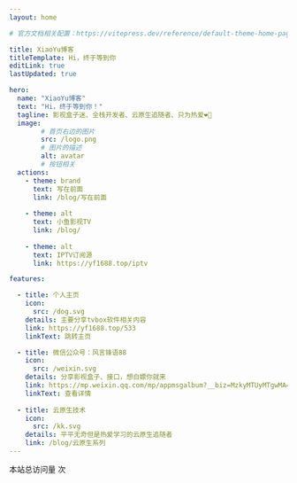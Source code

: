 ```yaml
---
layout: home

# 官方文档相关配置：https://vitepress.dev/reference/default-theme-home-page

title: XiaoYu博客
titleTemplate: Hi，终于等到你
editLink: true
lastUpdated: true

hero:
  name: "XiaoYu博客"
  text: "Hi，终于等到你！"
  tagline: 影视盒子迷、全栈开发者、云原生追随者、只为热爱❤️‍🔥
  image:
        # 首页右边的图片
        src: /logo.png
        # 图片的描述
        alt: avatar
        # 按钮相关
  actions:
    - theme: brand
      text: 写在前面
      link: /blog/写在前面      
      
    - theme: alt
      text: 小鱼影视TV
      link: /blog/
      
    - theme: alt
      text: IPTV订阅源
      link: https://yf1688.top/iptv

features:

  - title: 个人主页
    icon: 
      src: /dog.svg    
    details: 主要分享tvbox软件相关内容
    link: https://yf1688.top/533
    linkText: 跳转主页

  - title: 微信公众号：风言锋语88
    icon: 
      src: /weixin.svg    
    details: 分享影视盒子、接口，想白嫖你就来
    link: https://mp.weixin.qq.com/mp/appmsgalbum?__biz=MzkyMTUyMTgwMA==&action=getalbum&album_id=3215428467836715013#wechat_redirect
    linkText: 查看详情
    
  - title: 云原生技术
    icon:
      src: /kk.svg
    details: 平平无奇但是热爱学习的云原生追随者
    link: /blog/云原生系列
---
```



<!-- 自定义组件 这里的<home />是调用home.vue组件-->

<script setup>

// 导入 home.vue 组件
import home from './.vitepress/components/home.vue';


// 导入 confetti.vue 组件
import confetti from './.vitepress/theme/confetti.vue';

</script>

<home />
<confetti />

<p>本站总访问量 <span id="busuanzi_value_site_pv" /> 次</p>
